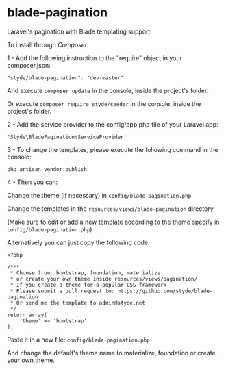 # blade-pagination
Laravel's pagination with Blade templating support

To install through *Composer*:

1 - Add the following instruction to the "require" object in your composer.json:

`"styde/blade-pagination": "dev-master"`

And execute `composer update` in the console, inside the project's folder.

Or execute `composer require styde/seeder` in the console, inside the project's folder.

2 - Add the service provider to the config/app.php file of your Laravel app:

`'Styde\BladePagination\ServiceProvider'`

3 - To change the templates, please execute the following command in the console:

`php artisan vendor:publish`

4 - Then you can: 

Change the theme (if necessary) in `config/blade-pagination.php`

Change the templates in the `resources/views/blade-pagination` directory

(Make sure to edit or add a new template according to the theme specify in `config/blade-pagination.php`)

Alternatively you can just copy the following code:

```
<?php

/***
 * Choose from: bootstrap, foundation, materialize
 * or create your own theme inside resources/views/pagination/
 * If you create a theme for a popular CSS framework
 * Please submit a pull request to: https://github.com/styde/blade-pagination
 * Or send me the template to admin@styde.net
 */
return array(
    'theme' => 'bootstrap'
);
```

Paste it in a new file: `config/blade-pagination.php`

And change the default's theme name to materialize, foundation or create your own theme.
